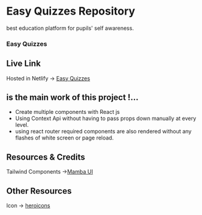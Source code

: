 # Easy Quizzes Repository

 best education platform for  pupils' self awareness.

### Easy Quizzes
## Live Link

 Hosted in Netlify -> [Easy Quizzes](https://coruscating-naiad-34fa65.netlify.app/blog)

## is the main work of this project !...

 - Create multiple components with React js 
 - Using Context Api without having to pass props down manually at every level.
 - using react router required components are also rendered without any flashes of white screen or page reload. 

## Resources & Credits

Tailwind Components ->[Mamba UI](https://www.mambaui.com/components)

## Other Resources

Icon -> [heroicons](https://heroicons.com/)


